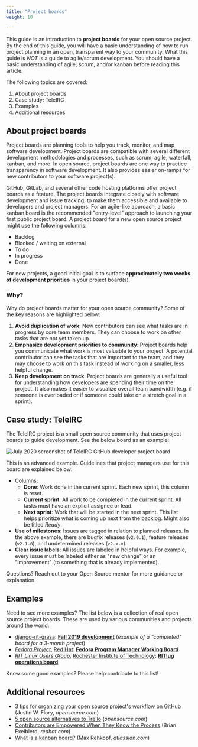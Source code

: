 ```yaml
---
title: "Project boards"
weight: 10

---
```


This guide is an introduction to **project boards** for your open source project.
By the end of this guide, you will have a basic understanding of how to run project planning in an open, transparent way to your community.
What this guide is _NOT_ is a guide to agile/scrum development.
You should have a basic understanding of agile, scrum, and/or kanban before reading this article.

The following topics are covered:

1. About project boards
1. Case study: TeleIRC
1. Examples
1. Additional resources


## About project boards

Project boards are planning tools to help you track, monitor, and map software development.
Project boards are compatible with several different development methodologies and processes, such as scrum, agile, waterfall, kanban, and more.
In open source, project boards are one way to practice transparency in software development.
It also provides easier on-ramps for new contributors to your software project(s).

GitHub, GitLab, and several other code hosting platforms offer project boards as a feature.
The project boards integrate closely with software development and issue tracking, to make them accessible and available to developers and project managers.
For an agile-like approach, a basic kanban board is the recommended "entry-level" approach to launching your first public project board.
A project board for a new open source project might use the following columns:

* Backlog
* Blocked / waiting on external
* To do
* In progress
* Done

For new projects, a good initial goal is to surface **approximately two weeks of development priorities** in your project board(s).

### Why?

Why do project boards matter for your open source community?
Some of the key reasons are highlighted below:

1. **Avoid duplication of work**:
   New contributors can see what tasks are in progress by core team members.
   They can choose to work on other tasks that are not yet taken up.
1. **Emphasize development priorities to community**:
   Project boards help you communicate what work is most valuable to your project.
   A potential contributor can see the tasks that are important to the team, and they may choose to work on this task instead of working on a smaller, less helpful change.
1. **Keep development on track**:
   Project boards are generally a useful tool for understanding how developers are spending their time on the project.
   It also makes it easier to visualize overall team bandwidth (e.g. if someone is overloaded or if someone could take on a stretch goal in a sprint).


## Case study: TeleIRC

The TeleIRC project is a small open source community that uses project boards to guide development.
See the below board as an example:

![July 2020 screenshot of TeleIRC GitHub developer project board](/heuristics/img/project-management/teleirc-project-board.png "July 2020 screenshot of TeleIRC GitHub developer project board")

This is an advanced example.
Guidelines that project managers use for this board are explained below:

* Columns:
    * **Done**:
      Work done in the current sprint.
      Each new sprint, this column is reset.
    * **Current sprint**:
      All work to be completed in the current sprint.
      All tasks must have an explicit assignee or lead.
    * **Next sprint**:
      Work that will be started in the next sprint.
      This list helps prioritize what is coming up next from the backlog.
      Might also be titled _Ready_.
* **Use of milestones**:
  Issues are tagged in relation to planned releases.
  In the above example, there are bugfix releases (`v2.0.1`), feature releases (`v2.1.0`), and undetermined releases (`v2.x.x`).
* **Clear issue labels**:
  All issues are labeled in helpful ways.
  For example, every issue must be labeled either as "new change" or an "improvement" (to something that is already implemented).

Questions?
Reach out to your Open Source mentor for more guidance or explanation.


## Examples

Need to see more examples?
The list below is a collection of real open source project boards.
These are used by various communities and projects around the world:

<!-- Alphabetical order based on first letter of project name. -->

* [django-rit-grasa](https://github.com/jwflory/django-rit-grasa):
  [**Fall 2019 development**](https://github.com/jwflory/django-rit-grasa/projects/1?fullscreen=true) (_example of a "completed" board for a 3-month project_)
* [_Fedora Project_](https://getfedora.org), [Red Hat](https://redhat.com):
  [**Fedora Program Manager Working Board**](https://teams.fedoraproject.org/project/bcotton-fpgm-working-board/kanban)
* [_RIT Linux Users Group_](https://ritlug.com), [Rochester Institute of Technology](https://www.rit.edu):
  [**RITlug operations board**](https://github.com/orgs/RITlug/projects/1?fullscreen=true)

Know some good examples?
Please help contribute to this list!


## Additional resources

* [3 tips for organizing your open source project's workflow on GitHub](https://opensource.com/article/18/4/keep-your-project-organized-git-repo) (Justin W. Flory, _opensource.com_)
* [5 open source alternatives to Trello](https://opensource.com/alternatives/trello) (_opensource.com_)
* [Contributors are Empowered When They Know the Process](https://www.redhat.com/en/blog/contributors-are-empowered-when-they-know-process) (Brian Exelbierd, _redhat.com_)
* [What is a kanban board?](https://www.atlassian.com/agile/kanban/boards) (Max Rehkopf, _atlassian.com_)
